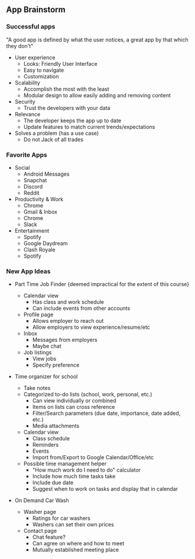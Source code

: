## App Brainstorm

### Successful apps
"A good app is defined by what the user notices, a great app by that which they don't"
* User experience
    * Looks: Friendly User Interface
    * Easy to navigate
    * Customization
* Scalability
    * Accomplish the most with the least
    * Modular design to allow easily adding and removing content
* Security 
    * Trust the developers with your data
* Relevance
    * The developer keeps the app up to date
    * Update features to match current trends/expectations
* Solves a problem (has a use case)
    * Do not Jack of all trades

### Favorite Apps
* Social
    * Android Messages
    * Snapchat
    * Discord
    * Reddit
* Productivity & Work
    * Chrome
    * Gmail & Inbox
    * Chrome
    * Slack
* Entertainment
    * Spotify
    * Google Daydream
    * Clash Royale
    * Spotify

### New App Ideas
* Part Time Job Finder {deemed impractical for the extent of this course}
    * Calendar view
        * Has class and work schedule
        * Can include events from other accounts
    * Profile page
        * Allows employer to reach out
        * Allow employers to view experience/resume/etc
    * Inbox
        * Messages from employers
        * Maybe chat
    * Job listings
        * View jobs
        * Specify preference

* Time organizer for school
    * Take notes
    * Categorized to-do lists (school, work, personal, etc.)
        * Can view individually or combined
        * Items on lists can cross reference
        * Filter/Search parameters (due date, importance, date added, etc.)
        * Media attachments
    * Calendar view
        * Class schedule
        * Reminders
        * Events
        * Import from/Export to Google Calendar/Office/etc
    * Possible time management helper
        * "How much work do I need to do" calculator
        * Include how much time tasks take
        * Include due date
        * Suggest when to work on tasks and display that in calendar

* On Demand Car Wash
    * Washer page
        * Ratings for car washers
        * Washers can set their own prices
    * Contact page
        * Chat feature?
        * Can agree on where and how to meet
        * Mutually established meeting place
